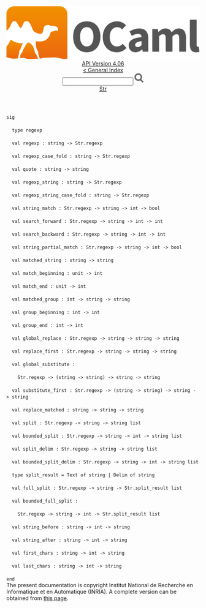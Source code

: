 <!-- ((! set title API !)) ((! set documentation !)) ((! set api !)) ((! set nobreadcrumb !)) -->
<div class="api"><header><nav class="toc brand"><a class="brand" href="https://ocaml.org/"><img src="colour-logo-gray.svg" class="svg" alt="OCaml"></a></nav><nav class="toc"><div class="toc_version"><a href="/docs" id="version-select">API Version 4.06</a></div><a href="index.html">&lt; General Index</a><div class="api_search"><input type="text" name="apisearch" id="api_search" oninput="mySearch(false);" onkeypress="this.oninput();" onclick="this.oninput();" onpaste="this.oninput();">
<img src="search_icon.svg" alt="Search" class="svg" onclick="mySearch(false)"></div>
<div id="search_results"></div><div class="toc_title"><a href="Str.html">Str</a></div><ul></ul></nav></header>
<code class="code"><span class="keyword">sig</span><br>
&nbsp;&nbsp;<span class="keyword">type</span>&nbsp;regexp<br>
&nbsp;&nbsp;<span class="keyword">val</span>&nbsp;regexp&nbsp;:&nbsp;string&nbsp;<span class="keywordsign">-&gt;</span>&nbsp;<span class="constructor">Str</span>.regexp<br>
&nbsp;&nbsp;<span class="keyword">val</span>&nbsp;regexp_case_fold&nbsp;:&nbsp;string&nbsp;<span class="keywordsign">-&gt;</span>&nbsp;<span class="constructor">Str</span>.regexp<br>
&nbsp;&nbsp;<span class="keyword">val</span>&nbsp;quote&nbsp;:&nbsp;string&nbsp;<span class="keywordsign">-&gt;</span>&nbsp;string<br>
&nbsp;&nbsp;<span class="keyword">val</span>&nbsp;regexp_string&nbsp;:&nbsp;string&nbsp;<span class="keywordsign">-&gt;</span>&nbsp;<span class="constructor">Str</span>.regexp<br>
&nbsp;&nbsp;<span class="keyword">val</span>&nbsp;regexp_string_case_fold&nbsp;:&nbsp;string&nbsp;<span class="keywordsign">-&gt;</span>&nbsp;<span class="constructor">Str</span>.regexp<br>
&nbsp;&nbsp;<span class="keyword">val</span>&nbsp;string_match&nbsp;:&nbsp;<span class="constructor">Str</span>.regexp&nbsp;<span class="keywordsign">-&gt;</span>&nbsp;string&nbsp;<span class="keywordsign">-&gt;</span>&nbsp;int&nbsp;<span class="keywordsign">-&gt;</span>&nbsp;bool<br>
&nbsp;&nbsp;<span class="keyword">val</span>&nbsp;search_forward&nbsp;:&nbsp;<span class="constructor">Str</span>.regexp&nbsp;<span class="keywordsign">-&gt;</span>&nbsp;string&nbsp;<span class="keywordsign">-&gt;</span>&nbsp;int&nbsp;<span class="keywordsign">-&gt;</span>&nbsp;int<br>
&nbsp;&nbsp;<span class="keyword">val</span>&nbsp;search_backward&nbsp;:&nbsp;<span class="constructor">Str</span>.regexp&nbsp;<span class="keywordsign">-&gt;</span>&nbsp;string&nbsp;<span class="keywordsign">-&gt;</span>&nbsp;int&nbsp;<span class="keywordsign">-&gt;</span>&nbsp;int<br>
&nbsp;&nbsp;<span class="keyword">val</span>&nbsp;string_partial_match&nbsp;:&nbsp;<span class="constructor">Str</span>.regexp&nbsp;<span class="keywordsign">-&gt;</span>&nbsp;string&nbsp;<span class="keywordsign">-&gt;</span>&nbsp;int&nbsp;<span class="keywordsign">-&gt;</span>&nbsp;bool<br>
&nbsp;&nbsp;<span class="keyword">val</span>&nbsp;matched_string&nbsp;:&nbsp;string&nbsp;<span class="keywordsign">-&gt;</span>&nbsp;string<br>
&nbsp;&nbsp;<span class="keyword">val</span>&nbsp;match_beginning&nbsp;:&nbsp;unit&nbsp;<span class="keywordsign">-&gt;</span>&nbsp;int<br>
&nbsp;&nbsp;<span class="keyword">val</span>&nbsp;match_end&nbsp;:&nbsp;unit&nbsp;<span class="keywordsign">-&gt;</span>&nbsp;int<br>
&nbsp;&nbsp;<span class="keyword">val</span>&nbsp;matched_group&nbsp;:&nbsp;int&nbsp;<span class="keywordsign">-&gt;</span>&nbsp;string&nbsp;<span class="keywordsign">-&gt;</span>&nbsp;string<br>
&nbsp;&nbsp;<span class="keyword">val</span>&nbsp;group_beginning&nbsp;:&nbsp;int&nbsp;<span class="keywordsign">-&gt;</span>&nbsp;int<br>
&nbsp;&nbsp;<span class="keyword">val</span>&nbsp;group_end&nbsp;:&nbsp;int&nbsp;<span class="keywordsign">-&gt;</span>&nbsp;int<br>
&nbsp;&nbsp;<span class="keyword">val</span>&nbsp;global_replace&nbsp;:&nbsp;<span class="constructor">Str</span>.regexp&nbsp;<span class="keywordsign">-&gt;</span>&nbsp;string&nbsp;<span class="keywordsign">-&gt;</span>&nbsp;string&nbsp;<span class="keywordsign">-&gt;</span>&nbsp;string<br>
&nbsp;&nbsp;<span class="keyword">val</span>&nbsp;replace_first&nbsp;:&nbsp;<span class="constructor">Str</span>.regexp&nbsp;<span class="keywordsign">-&gt;</span>&nbsp;string&nbsp;<span class="keywordsign">-&gt;</span>&nbsp;string&nbsp;<span class="keywordsign">-&gt;</span>&nbsp;string<br>
&nbsp;&nbsp;<span class="keyword">val</span>&nbsp;global_substitute&nbsp;:<br>
&nbsp;&nbsp;&nbsp;&nbsp;<span class="constructor">Str</span>.regexp&nbsp;<span class="keywordsign">-&gt;</span>&nbsp;(string&nbsp;<span class="keywordsign">-&gt;</span>&nbsp;string)&nbsp;<span class="keywordsign">-&gt;</span>&nbsp;string&nbsp;<span class="keywordsign">-&gt;</span>&nbsp;string<br>
&nbsp;&nbsp;<span class="keyword">val</span>&nbsp;substitute_first&nbsp;:&nbsp;<span class="constructor">Str</span>.regexp&nbsp;<span class="keywordsign">-&gt;</span>&nbsp;(string&nbsp;<span class="keywordsign">-&gt;</span>&nbsp;string)&nbsp;<span class="keywordsign">-&gt;</span>&nbsp;string&nbsp;<span class="keywordsign">-&gt;</span>&nbsp;string<br>
&nbsp;&nbsp;<span class="keyword">val</span>&nbsp;replace_matched&nbsp;:&nbsp;string&nbsp;<span class="keywordsign">-&gt;</span>&nbsp;string&nbsp;<span class="keywordsign">-&gt;</span>&nbsp;string<br>
&nbsp;&nbsp;<span class="keyword">val</span>&nbsp;split&nbsp;:&nbsp;<span class="constructor">Str</span>.regexp&nbsp;<span class="keywordsign">-&gt;</span>&nbsp;string&nbsp;<span class="keywordsign">-&gt;</span>&nbsp;string&nbsp;list<br>
&nbsp;&nbsp;<span class="keyword">val</span>&nbsp;bounded_split&nbsp;:&nbsp;<span class="constructor">Str</span>.regexp&nbsp;<span class="keywordsign">-&gt;</span>&nbsp;string&nbsp;<span class="keywordsign">-&gt;</span>&nbsp;int&nbsp;<span class="keywordsign">-&gt;</span>&nbsp;string&nbsp;list<br>
&nbsp;&nbsp;<span class="keyword">val</span>&nbsp;split_delim&nbsp;:&nbsp;<span class="constructor">Str</span>.regexp&nbsp;<span class="keywordsign">-&gt;</span>&nbsp;string&nbsp;<span class="keywordsign">-&gt;</span>&nbsp;string&nbsp;list<br>
&nbsp;&nbsp;<span class="keyword">val</span>&nbsp;bounded_split_delim&nbsp;:&nbsp;<span class="constructor">Str</span>.regexp&nbsp;<span class="keywordsign">-&gt;</span>&nbsp;string&nbsp;<span class="keywordsign">-&gt;</span>&nbsp;int&nbsp;<span class="keywordsign">-&gt;</span>&nbsp;string&nbsp;list<br>
&nbsp;&nbsp;<span class="keyword">type</span>&nbsp;split_result&nbsp;=&nbsp;<span class="constructor">Text</span>&nbsp;<span class="keyword">of</span>&nbsp;string&nbsp;<span class="keywordsign">|</span>&nbsp;<span class="constructor">Delim</span>&nbsp;<span class="keyword">of</span>&nbsp;string<br>
&nbsp;&nbsp;<span class="keyword">val</span>&nbsp;full_split&nbsp;:&nbsp;<span class="constructor">Str</span>.regexp&nbsp;<span class="keywordsign">-&gt;</span>&nbsp;string&nbsp;<span class="keywordsign">-&gt;</span>&nbsp;<span class="constructor">Str</span>.split_result&nbsp;list<br>
&nbsp;&nbsp;<span class="keyword">val</span>&nbsp;bounded_full_split&nbsp;:<br>
&nbsp;&nbsp;&nbsp;&nbsp;<span class="constructor">Str</span>.regexp&nbsp;<span class="keywordsign">-&gt;</span>&nbsp;string&nbsp;<span class="keywordsign">-&gt;</span>&nbsp;int&nbsp;<span class="keywordsign">-&gt;</span>&nbsp;<span class="constructor">Str</span>.split_result&nbsp;list<br>
&nbsp;&nbsp;<span class="keyword">val</span>&nbsp;string_before&nbsp;:&nbsp;string&nbsp;<span class="keywordsign">-&gt;</span>&nbsp;int&nbsp;<span class="keywordsign">-&gt;</span>&nbsp;string<br>
&nbsp;&nbsp;<span class="keyword">val</span>&nbsp;string_after&nbsp;:&nbsp;string&nbsp;<span class="keywordsign">-&gt;</span>&nbsp;int&nbsp;<span class="keywordsign">-&gt;</span>&nbsp;string<br>
&nbsp;&nbsp;<span class="keyword">val</span>&nbsp;first_chars&nbsp;:&nbsp;string&nbsp;<span class="keywordsign">-&gt;</span>&nbsp;int&nbsp;<span class="keywordsign">-&gt;</span>&nbsp;string<br>
&nbsp;&nbsp;<span class="keyword">val</span>&nbsp;last_chars&nbsp;:&nbsp;string&nbsp;<span class="keywordsign">-&gt;</span>&nbsp;int&nbsp;<span class="keywordsign">-&gt;</span>&nbsp;string<br>
<span class="keyword">end</span></code><div class="copyright">The present documentation is copyright Institut National de Recherche en Informatique et en Automatique (INRIA). A complete version can be obtained from <a href="http://caml.inria.fr/pub/docs/manual-ocaml/">this page</a>.</div></div>